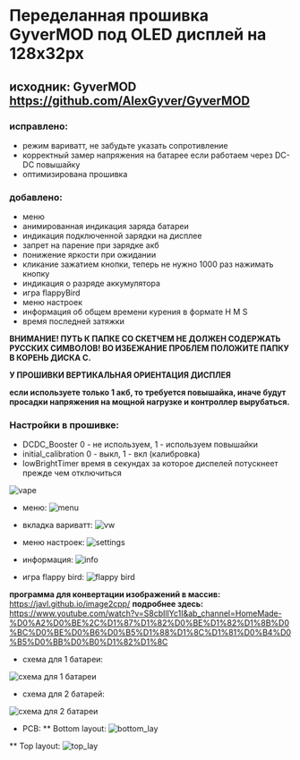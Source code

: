 # Переделанная прошивка GyverMOD под OLED дисплей на 128x32px

## исходник: GyverMOD https://github.com/AlexGyver/GyverMOD

### исправлено:
* режим вариватт, не забудьте указать сопротивление                                                                                                                        
* корректный замер напряжения на батарее если работаем через DC-DC повышайку
* оптимизирована прошивка
### добавлено:
* меню
* анимированная индикация заряда батареи
* индикация подключенной зарядки на дисплее
* запрет на парение при зарядке акб
* понижение яркости при ожидании
* кликание зажатием кнопки, теперь не нужно 1000 раз нажимать кнопку
* индикация о разряде аккумулятора 
* игра flappyBird
* меню настроек
* информация об общем времени курения в формате H M S
* время последней затяжки

**ВНИМАНИЕ! ПУТЬ К ПАПКЕ СО СКЕТЧЕМ НЕ ДОЛЖЕН СОДЕРЖАТЬ РУССКИХ СИМВОЛОВ!
ВО ИЗБЕЖАНИЕ ПРОБЛЕМ ПОЛОЖИТЕ ПАПКУ В КОРЕНЬ ДИСКА С.**

**У ПРОШИВКИ ВЕРТИКАЛЬНАЯ ОРИЕНТАЦИЯ ДИСПЛЕЯ**

**если используете только 1 акб, то требуется повышайка, иначе
будут просадки напряжения на мощной нагрузке и контроллер вырубаться.**

### Настройки в прошивке:
* DCDC_Booster 0 - не используем, 1 - используем повышайки
* initial_calibration 0 - выкл, 1 - вкл (калибровка)
* lowBrightTimer  время в секундах за которое диспелей потускнеет прежде чем отключиться 


![vape](https://user-images.githubusercontent.com/42141666/132029994-230cbe05-203b-4c43-b7d8-a6ba3e14a48e.jpg)


* меню:
![menu](https://user-images.githubusercontent.com/42141666/132029898-19e61d16-1524-4856-973d-34bcc036c7fb.jpg)

* вкладка вариватт:
![vw](https://user-images.githubusercontent.com/42141666/132029937-713fb162-0e8b-42d8-9f4e-43b5e49f9129.jpg)
 
* меню настроек:
![settings](https://user-images.githubusercontent.com/42141666/132029962-ce9e564b-bab1-438e-a1ee-cc41e1ee6e0c.jpg)
 
* информация:
![info](https://user-images.githubusercontent.com/42141666/132029978-fa2703da-5cfb-406f-8272-794e4f07dc79.jpg)
 
* игра  flappy bird:
![flappy bird](https://user-images.githubusercontent.com/42141666/132034748-d959209b-2f73-4d7a-9cab-3ad6f5aa4789.jpg)


**программа для конвертации изображений в массив:** 
https://javl.github.io/image2cpp/
**подробнее здесь:**
https://www.youtube.com/watch?v=S8cbIllYc1I&ab_channel=HomeMade-%D0%A2%D0%BE%2C%D1%87%D1%82%D0%BE%D1%82%D1%8B%D0%BC%D0%BE%D0%B6%D0%B5%D1%88%D1%8C%D1%81%D0%B4%D0%B5%D0%BB%D0%B0%D1%82%D1%8C
  * схема для 1 батареи:

![схема для 1 батареи](https://user-images.githubusercontent.com/42141666/116374389-ab88eb00-a827-11eb-9393-03dce8a03cbf.jpg)




  * схема для 2 батарей:

![схема для 2 батареи](https://user-images.githubusercontent.com/42141666/116374416-b0e63580-a827-11eb-8c8c-34a30092c5ac.jpg)

* PCB:
** Bottom layout:
![bottom_lay](https://user-images.githubusercontent.com/42141666/144609716-8d786d04-b5c4-482b-a3bb-b1aae5afb0d2.jpg)

** Top layout:
![top_lay](https://user-images.githubusercontent.com/42141666/144609702-9f587aa6-af82-4af2-b94f-7943aae239d6.jpg)


